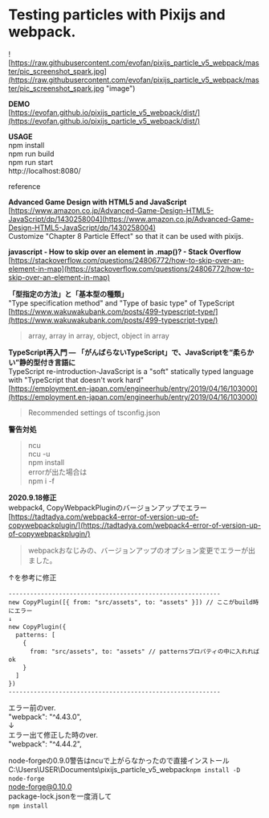 # Testing particles with Pixijs and webpack.  

![https://raw.githubusercontent.com/evofan/pixijs_particle_v5_webpack/master/pic_screenshot_spark.jpg](https://raw.githubusercontent.com/evofan/pixijs_particle_v5_webpack/master/pic_screenshot_spark.jpg "image")  

**DEMO**  
[https://evofan.github.io/pixijs_particle_v5_webpack/dist/](https://evofan.github.io/pixijs_particle_v5_webpack/dist/)  

**USAGE**  
npm install  
npm run build  
npm run start  
http://localhost:8080/

reference  

**Advanced Game Design with HTML5 and JavaScript**  
[https://www.amazon.co.jp/Advanced-Game-Design-HTML5-JavaScript/dp/1430258004](https://www.amazon.co.jp/Advanced-Game-Design-HTML5-JavaScript/dp/1430258004)  
Customize "Chapter 8 Particle Effect" so that it can be used with pixijs.  

**javascript - How to skip over an element in .map()? - Stack Overflow**  
[https://stackoverflow.com/questions/24806772/how-to-skip-over-an-element-in-map](https://stackoverflow.com/questions/24806772/how-to-skip-over-an-element-in-map)  

**「型指定の方法」と「基本型の種類」**  
"Type specification method" and "Type of basic type" of TypeScript  
[https://www.wakuwakubank.com/posts/499-typescript-type/](https://www.wakuwakubank.com/posts/499-typescript-type/)  
>array, array in array, object, object in array  

**TypeScript再入門 ― 「がんばらないTypeScript」で、JavaScriptを“柔らかい”静的型付き言語に**  
TypeScript re-introduction-JavaScript is a "soft" statically typed language with "TypeScript that doesn't work hard"  
[https://employment.en-japan.com/engineerhub/entry/2019/04/16/103000](https://employment.en-japan.com/engineerhub/entry/2019/04/16/103000)  
>Recommended settings of tsconfig.json  

**警告対処**  
> ncu  
> ncu -u  
> npm install  
errorが出た場合は  
> npm i -f  

**2020.9.18修正**  
webpack4, CopyWebpackPluginのバージョンアップでエラー  
[https://tadtadya.com/webpack4-error-of-version-up-of-copywebpackplugin/](https://tadtadya.com/webpack4-error-of-version-up-of-copywebpackplugin/)  
>webpackおなじみの、バージョンアップのオプション変更でエラーが出ました。  

↑を参考に修正  
```
-----------------------------------------------------------  
new CopyPlugin([{ from: "src/assets", to: "assets" }]) // ここがbuild時にエラー
↓
new CopyPlugin({
  patterns: [
    {
      from: "src/assets", to: "assets" // patternsプロパティの中に入れればok
    }
  ]
})
-----------------------------------------------------------
```
    
エラー前のver.  
"webpack": "^4.43.0",  
↓  
エラー出て修正した時のver.  
"webpack": "^4.44.2",  

node-forgeの0.9.0警告はncuで上がらなかったので直接インストール  
C:\Users\USER\Documents\pixijs_particle_v5_webpack`npm install -D node-forge`  
node-forge@0.10.0  
package-lock.jsonを一度消して  
`npm install`  
